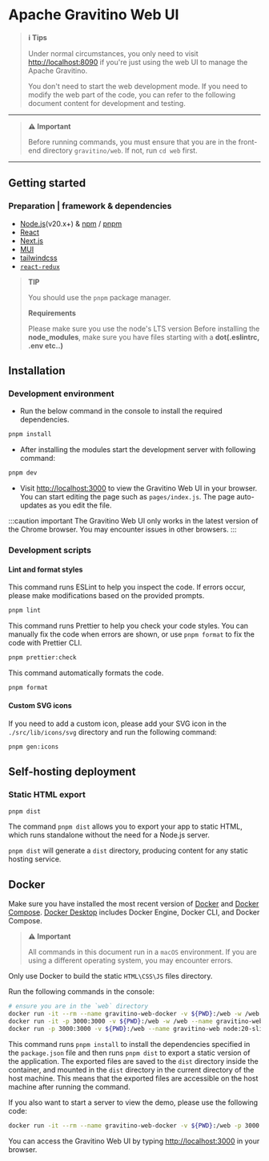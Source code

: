 <!--
  Licensed to the Apache Software Foundation (ASF) under one
  or more contributor license agreements.  See the NOTICE file
  distributed with this work for additional information
  regarding copyright ownership.  The ASF licenses this file
  to you under the Apache License, Version 2.0 (the
  "License"); you may not use this file except in compliance
  with the License.  You may obtain a copy of the License at

   http://www.apache.org/licenses/LICENSE-2.0

  Unless required by applicable law or agreed to in writing,
  software distributed under the License is distributed on an
  "AS IS" BASIS, WITHOUT WARRANTIES OR CONDITIONS OF ANY
  KIND, either express or implied.  See the License for the
  specific language governing permissions and limitations
  under the License.
-->

# Apache Gravitino Web UI

> **ℹ️ Tips**
>
> Under normal circumstances, you only need to visit [http://localhost:8090](http://localhost:8090) if you're just using the web UI to manage the Apache Gravitino.
>
> You don't need to start the web development mode. If you need to modify the web part of the code, you can refer to the following document content for development and testing.

---

> **⚠️ Important**
>
> Before running commands, you must ensure that you are in the front-end directory `gravitino/web`. If not, run `cd web` first.

---

## Getting started

### Preparation | framework & dependencies

- [Node.js](https://nodejs.org)(v20.x+) & [npm](https://www.npmjs.com/) / [pnpm](https://pnpm.io/)
- [React](https://react.dev/)
- [Next.js](https://nextjs.org)
- [MUI](https://mui.com/)
- [tailwindcss](https://tailwindcss.com/)
- [`react-redux`](https://react-redux.js.org/)

> **TIP**
>
> You should use the `pnpm` package manager.
>
> **Requirements**
>
> Please make sure you use the node's LTS version
> Before installing the **node_modules**, make sure you have files starting with a **dot(.eslintrc, .env etc..)**

## Installation

### Development environment

- Run the below command in the console to install the required dependencies.

```bash
pnpm install
```

- After installing the modules start the development server with following command:

```bash
pnpm dev
```

- Visit <http://localhost:3000> to view the Gravitino Web UI in your browser. You can start editing the page such as `pages/index.js`. The page auto-updates as you edit the file.

:::caution important
The Gravitino Web UI only works in the latest version of the Chrome browser. You may encounter issues in other browsers.
:::

### Development scripts

#### Lint and format styles

This command runs ESLint to help you inspect the code. If errors occur, please make modifications based on the provided prompts.

```bash
pnpm lint
```

This command runs Prettier to help you check your code styles. You can manually fix the code when errors are shown, or use `pnpm format` to fix the code with Prettier CLI.

```bash
pnpm prettier:check
```

This command automatically formats the code.

```bash
pnpm format
```

#### Custom SVG icons

If you need to add a custom icon, please add your SVG icon in the `./src/lib/icons/svg` directory and run the following command:

```bash
pnpm gen:icons
```

## Self-hosting deployment

### Static HTML export

```bash
pnpm dist
```

The command `pnpm dist` allows you to export your app to static HTML, which runs standalone without the need for a Node.js server.

`pnpm dist` will generate a `dist` directory, producing content for any static hosting service.

## Docker

Make sure you have installed the most recent version of [Docker](https://www.docker.com/) and [Docker Compose](https://docs.docker.com/compose/install/#scenario-two-install-the-compose-plugin). [Docker Desktop](https://www.docker.com/products/docker-desktop/) includes Docker Engine, Docker CLI, and Docker Compose.

> **⚠️ Important**
>
> All commands in this document run in a `macOS` environment. If you are using a different operating system, you may encounter errors.

Only use Docker to build the static `HTML\CSS\JS` files directory.

Run the following commands in the console:

```bash
# ensure you are in the `web` directory
docker run -it --rm --name gravitino-web-docker -v ${PWD}:/web -w /web node:20-slim /bin/bash -c "pnpm install && pnpm dist"
docker run -it -p 3000:3000 -v ${PWD}:/web -w /web --name gravitino-web node:20-slim /bin/bash
docker run -p 3000:3000 -v ${PWD}:/web --name gravitino-web node:20-slim /bin/bash -c "pnpm install && pnpm dist"
```

This command runs `pnpm install` to install the dependencies specified in the `package.json` file and then runs `pnpm dist` to export a static version of the application.
The exported files are saved to the `dist` directory inside the container, and mounted in the `dist` directory in the current directory of the host machine.
This means that the exported files are accessible on the host machine after running the command.

If you also want to start a server to view the demo, please use the following code:

```bash
docker run -it --rm --name gravitino-web-docker -v ${PWD}:/web -p 3000:3000 -w /web node:20-slim /bin/bash -c "pnpm install && pnpm dev"
```

You can access the Gravitino Web UI by typing <http://localhost:3000> in your browser.
